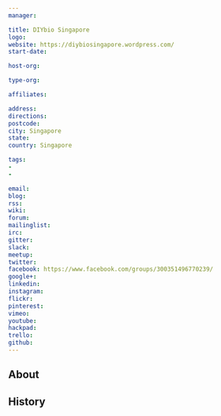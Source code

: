 ```yaml
---
manager:

title: DIYbio Singapore
logo:
website: https://diybiosingapore.wordpress.com/
start-date:

host-org:

type-org:

affiliates:

address:
directions:
postcode:
city: Singapore
state:
country: Singapore

tags:
-
-

email:
blog:
rss:
wiki:
forum:
mailinglist:
irc:
gitter:
slack:
meetup:
twitter:
facebook: https://www.facebook.com/groups/300351496770239/
google+:
linkedin:
instagram:
flickr:
pinterest:
vimeo:
youtube:
hackpad:
trello:
github:
---
```


## About

## History
